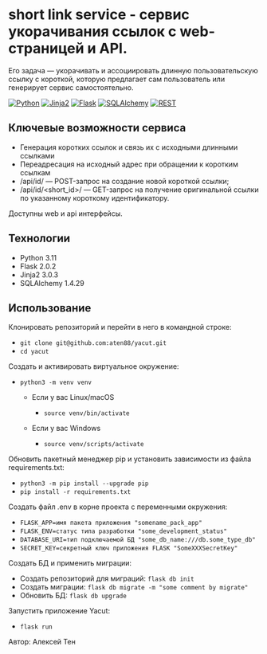 # short link service - сервис укорачивания ссылок с web-страницей и API.
Его задача — укорачивать и ассоциировать длинную пользовательскую ссылку с короткой, которую предлагает сам пользователь или генерирует сервис самостоятельно.

[![Python](https://img.shields.io/badge/-Python-464646?style=flat&logo=Python&logoColor=ffffff&color=043A6B)](https://www.python.org/)
[![Jinja2](https://img.shields.io/badge/-Jinja2-464646?style=flat&logo=Jinja&logoColor=ffffff&color=043A6B)](https://www.postgresql.org/)
[![Flask](https://img.shields.io/badge/-Flask-464646?style=flat&logo=Flask&logoColor=ffffff&color=043A6B)](https://www.djangoproject.com/)
[![SQLAlchemy](https://img.shields.io/badge/-SQLAlchemy-464646?style=flat&logo=SQLAlchemy&logoColor=ffffff&color=043A6B)](https://www.postgresql.org/)
[![REST](https://img.shields.io/badge/-REST-464646?style=flat&logo=REST&logoColor=ffffff&color=043A6B)](https://www.django-rest-framework.org/)


## Ключевые возможности сервиса
- Генерация коротких ссылок и связь их с исходными длинными ссылками
- Переадресация на исходный адрес при обращении к коротким ссылкам
- /api/id/ — POST-запрос на создание новой короткой ссылки;
- /api/id/<short_id>/ — GET-запрос на получение оригинальной ссылки по указанному короткому идентификатору.

Доступны web и api интерфейсы.

## Технологии
- Python 3.11
- Flask 2.0.2
- Jinja2 3.0.3
- SQLAlchemy 1.4.29

## Использование
Клонировать репозиторий и перейти в него в командной строке:
- `git clone git@github.com:aten88/yacut.git`
- `cd yacut`

Cоздать и активировать виртуальное окружение:
- `python3 -m venv venv`
    - Если у вас Linux/macOS
        - `source venv/bin/activate`

    - Если у вас Windows
        - `source venv/scripts/activate`

Обновить пакетный менеджер pip и установить зависимости из файла requirements.txt:
- `python3 -m pip install --upgrade pip`
- `pip install -r requirements.txt`

Создать файл .env в корне проекта с переменными окружения:
- `FLASK_APP=имя пакета приложения "somename_pack_app"`
- `FLASK_ENV=статус типа разработки "some_development_status"`
- `DATABASE_URI=тип подключаемой БД "some_db_name:///db.some_type_db"`
- `SECRET_KEY=секретный ключ приложения FLASK "SomeXXXSecretKey"`

Создать БД и применить миграции:
- Создать репозиторий для миграций: `flask db init`
- Создать миграции:  `flask db migrate -m "some comment by migrate"`
- Обновить БД: `flask db upgrade`

Запустить приложение Yacut:
- `flask run`

Автор: Алексей Тен
